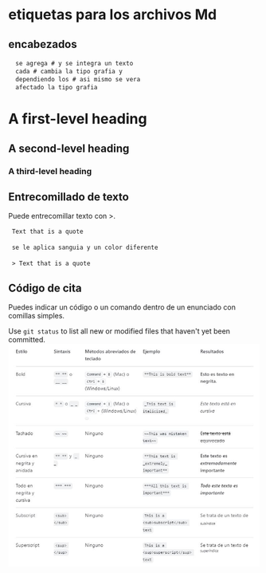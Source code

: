 # etiquetas  para los archivos Md

## encabezados 

      se agrega # y se integra un texto
      cada # cambia la tipo grafia y 
      dependiendo los # asi mismo se vera 
      afectado la tipo grafia

# A first-level heading
## A second-level heading
### A third-level heading


## Entrecomillado de texto
Puede entrecomillar texto con >.

     Text that is a quote

     se le aplica sanguia y un color diferente

     > Text that is a quote

## Código de cita

Puedes indicar un código o un comando dentro de un enunciado con comillas simples. 

Use `git status` to list all new or modified files that haven't yet been committed.
![.](tabla.JPG)




